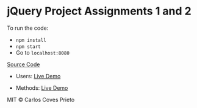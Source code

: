 # jQuery Project Assignments 1 and 2

To run the code:

- `npm install`
- `npm start`
- Go to `localhost:8080`

[Source Code](https://github.com/escorponox/jquery-pa)

- Users: [Live Demo](https://github.com/escorponox/jquery-pa)

- Methods: [Live Demo](https://escorponox.github.io/jquery-pa/index2.html)

MIT © Carlos Coves Prieto
